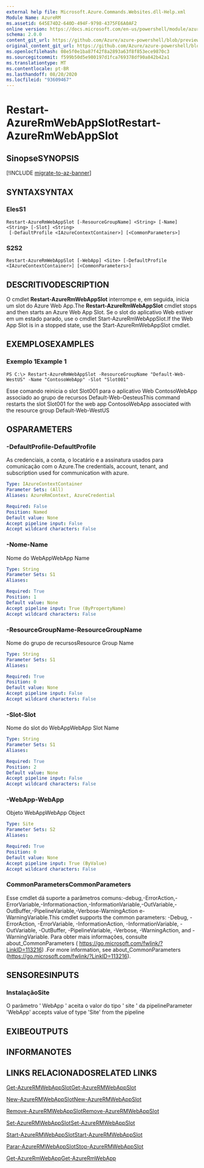 ```yaml
---
external help file: Microsoft.Azure.Commands.Websites.dll-Help.xml
Module Name: AzureRM
ms.assetid: 645E74D2-640D-494F-9798-4375FE6A0AF2
online version: https://docs.microsoft.com/en-us/powershell/module/azurerm.websites/restart-azurermwebappslot
schema: 2.0.0
content_git_url: https://github.com/Azure/azure-powershell/blob/preview/src/ResourceManager/Websites/Commands.Websites/help/Restart-AzureRmWebAppSlot.md
original_content_git_url: https://github.com/Azure/azure-powershell/blob/preview/src/ResourceManager/Websites/Commands.Websites/help/Restart-AzureRmWebAppSlot.md
ms.openlocfilehash: 08e5f0e1ba87f42f8a2893a63f8f853ece9870c3
ms.sourcegitcommit: f599b50d5e980197d1fca769378df90a842b42a1
ms.translationtype: MT
ms.contentlocale: pt-BR
ms.lasthandoff: 08/20/2020
ms.locfileid: "93609467"
---
```

# <span data-ttu-id="45b43-101">Restart-AzureRmWebAppSlot</span><span class="sxs-lookup"><span data-stu-id="45b43-101">Restart-AzureRmWebAppSlot</span></span>

## <span data-ttu-id="45b43-102">Sinopse</span><span class="sxs-lookup"><span data-stu-id="45b43-102">SYNOPSIS</span></span>

[!INCLUDE [migrate-to-az-banner](../../includes/migrate-to-az-banner.md)]

## <span data-ttu-id="45b43-103">SYNTAX</span><span class="sxs-lookup"><span data-stu-id="45b43-103">SYNTAX</span></span>

### <span data-ttu-id="45b43-104">Eles</span><span class="sxs-lookup"><span data-stu-id="45b43-104">S1</span></span>
```
Restart-AzureRmWebAppSlot [-ResourceGroupName] <String> [-Name] <String> [-Slot] <String>
 [-DefaultProfile <IAzureContextContainer>] [<CommonParameters>]
```

### <span data-ttu-id="45b43-105">S2</span><span class="sxs-lookup"><span data-stu-id="45b43-105">S2</span></span>
```
Restart-AzureRmWebAppSlot [-WebApp] <Site> [-DefaultProfile <IAzureContextContainer>] [<CommonParameters>]
```

## <span data-ttu-id="45b43-106">DESCRITIVO</span><span class="sxs-lookup"><span data-stu-id="45b43-106">DESCRIPTION</span></span>
<span data-ttu-id="45b43-107">O cmdlet **Restart-AzureRmWebAppSlot** interrompe e, em seguida, inicia um slot do Azure Web App.</span><span class="sxs-lookup"><span data-stu-id="45b43-107">The **Restart-AzureRmWebAppSlot** cmdlet stops and then starts an Azure Web App Slot.</span></span>
<span data-ttu-id="45b43-108">Se o slot do aplicativo Web estiver em um estado parado, use o cmdlet Start-AzureRmWebAppSlot.</span><span class="sxs-lookup"><span data-stu-id="45b43-108">If the Web App Slot is in a stopped state, use the Start-AzureRmWebAppSlot cmdlet.</span></span>

## <span data-ttu-id="45b43-109">EXEMPLOS</span><span class="sxs-lookup"><span data-stu-id="45b43-109">EXAMPLES</span></span>

### <span data-ttu-id="45b43-110">Exemplo 1</span><span class="sxs-lookup"><span data-stu-id="45b43-110">Example 1</span></span>
```
PS C:\> Restart-AzureRmWebAppSlot -ResourceGroupName "Default-Web-WestUS" -Name "ContosoWebApp" -Slot "Slot001"
```

<span data-ttu-id="45b43-111">Esse comando reinicia o slot Slot001 para o aplicativo Web ContosoWebApp associado ao grupo de recursos Default-Web-Oesteus</span><span class="sxs-lookup"><span data-stu-id="45b43-111">This command restarts the slot Slot001 for the web app ContosoWebApp associated with the resource group Default-Web-WestUS</span></span>

## <span data-ttu-id="45b43-112">OS</span><span class="sxs-lookup"><span data-stu-id="45b43-112">PARAMETERS</span></span>

### <span data-ttu-id="45b43-113">-DefaultProfile</span><span class="sxs-lookup"><span data-stu-id="45b43-113">-DefaultProfile</span></span>
<span data-ttu-id="45b43-114">As credenciais, a conta, o locatário e a assinatura usados para comunicação com o Azure.</span><span class="sxs-lookup"><span data-stu-id="45b43-114">The credentials, account, tenant, and subscription used for communication with azure.</span></span>

```yaml
Type: IAzureContextContainer
Parameter Sets: (All)
Aliases: AzureRmContext, AzureCredential

Required: False
Position: Named
Default value: None
Accept pipeline input: False
Accept wildcard characters: False
```

### <span data-ttu-id="45b43-115">-Nome</span><span class="sxs-lookup"><span data-stu-id="45b43-115">-Name</span></span>
<span data-ttu-id="45b43-116">Nome do WebApp</span><span class="sxs-lookup"><span data-stu-id="45b43-116">WebApp Name</span></span>

```yaml
Type: String
Parameter Sets: S1
Aliases: 

Required: True
Position: 1
Default value: None
Accept pipeline input: True (ByPropertyName)
Accept wildcard characters: False
```

### <span data-ttu-id="45b43-117">-ResourceGroupName</span><span class="sxs-lookup"><span data-stu-id="45b43-117">-ResourceGroupName</span></span>
<span data-ttu-id="45b43-118">Nome do grupo de recursos</span><span class="sxs-lookup"><span data-stu-id="45b43-118">Resource Group Name</span></span>

```yaml
Type: String
Parameter Sets: S1
Aliases: 

Required: True
Position: 0
Default value: None
Accept pipeline input: False
Accept wildcard characters: False
```

### <span data-ttu-id="45b43-119">-Slot</span><span class="sxs-lookup"><span data-stu-id="45b43-119">-Slot</span></span>
<span data-ttu-id="45b43-120">Nome do slot do WebApp</span><span class="sxs-lookup"><span data-stu-id="45b43-120">WebApp Slot Name</span></span>

```yaml
Type: String
Parameter Sets: S1
Aliases: 

Required: True
Position: 2
Default value: None
Accept pipeline input: False
Accept wildcard characters: False
```

### <span data-ttu-id="45b43-121">-WebApp</span><span class="sxs-lookup"><span data-stu-id="45b43-121">-WebApp</span></span>
<span data-ttu-id="45b43-122">Objeto WebApp</span><span class="sxs-lookup"><span data-stu-id="45b43-122">WebApp Object</span></span>

```yaml
Type: Site
Parameter Sets: S2
Aliases: 

Required: True
Position: 0
Default value: None
Accept pipeline input: True (ByValue)
Accept wildcard characters: False
```

### <span data-ttu-id="45b43-123">CommonParameters</span><span class="sxs-lookup"><span data-stu-id="45b43-123">CommonParameters</span></span>
<span data-ttu-id="45b43-124">Esse cmdlet dá suporte a parâmetros comuns:-debug,-ErrorAction,-ErrorVariable,-Informationaction,-InformationVariable,-OutVariable,-OutBuffer,-PipelineVariable,-Verbose-WarningAction e-WarningVariable.</span><span class="sxs-lookup"><span data-stu-id="45b43-124">This cmdlet supports the common parameters: -Debug, -ErrorAction, -ErrorVariable, -InformationAction, -InformationVariable, -OutVariable, -OutBuffer, -PipelineVariable, -Verbose, -WarningAction, and -WarningVariable.</span></span> <span data-ttu-id="45b43-125">Para obter mais informações, consulte about_CommonParameters ( https://go.microsoft.com/fwlink/?LinkID=113216) .</span><span class="sxs-lookup"><span data-stu-id="45b43-125">For more information, see about_CommonParameters (https://go.microsoft.com/fwlink/?LinkID=113216).</span></span>

## <span data-ttu-id="45b43-126">SENSORES</span><span class="sxs-lookup"><span data-stu-id="45b43-126">INPUTS</span></span>

### <span data-ttu-id="45b43-127">Instalação</span><span class="sxs-lookup"><span data-stu-id="45b43-127">Site</span></span>
<span data-ttu-id="45b43-128">O parâmetro ' WebApp ' aceita o valor do tipo ' site ' da pipeline</span><span class="sxs-lookup"><span data-stu-id="45b43-128">Parameter 'WebApp' accepts value of type 'Site' from the pipeline</span></span>

## <span data-ttu-id="45b43-129">EXIBE</span><span class="sxs-lookup"><span data-stu-id="45b43-129">OUTPUTS</span></span>

## <span data-ttu-id="45b43-130">INFORMA</span><span class="sxs-lookup"><span data-stu-id="45b43-130">NOTES</span></span>

## <span data-ttu-id="45b43-131">LINKS RELACIONADOS</span><span class="sxs-lookup"><span data-stu-id="45b43-131">RELATED LINKS</span></span>

[<span data-ttu-id="45b43-132">Get-AzureRMWebAppSlot</span><span class="sxs-lookup"><span data-stu-id="45b43-132">Get-AzureRMWebAppSlot</span></span>](./Get-AzureRMWebAppSlot.md)

[<span data-ttu-id="45b43-133">New-AzureRMWebAppSlot</span><span class="sxs-lookup"><span data-stu-id="45b43-133">New-AzureRMWebAppSlot</span></span>](./New-AzureRMWebAppSlot.md)

[<span data-ttu-id="45b43-134">Remove-AzureRMWebAppSlot</span><span class="sxs-lookup"><span data-stu-id="45b43-134">Remove-AzureRMWebAppSlot</span></span>](./Remove-AzureRMWebAppSlot.md)

[<span data-ttu-id="45b43-135">Set-AzureRMWebAppSlot</span><span class="sxs-lookup"><span data-stu-id="45b43-135">Set-AzureRMWebAppSlot</span></span>](./Set-AzureRMWebAppSlot.md)

[<span data-ttu-id="45b43-136">Start-AzureRMWebAppSlot</span><span class="sxs-lookup"><span data-stu-id="45b43-136">Start-AzureRMWebAppSlot</span></span>](./Start-AzureRMWebAppSlot.md)

[<span data-ttu-id="45b43-137">Parar-AzureRMWebAppSlot</span><span class="sxs-lookup"><span data-stu-id="45b43-137">Stop-AzureRMWebAppSlot</span></span>](./Stop-AzureRMWebAppSlot.md)

[<span data-ttu-id="45b43-138">Get-AzureRmWebApp</span><span class="sxs-lookup"><span data-stu-id="45b43-138">Get-AzureRmWebApp</span></span>](./Get-AzureRmWebApp.md)
